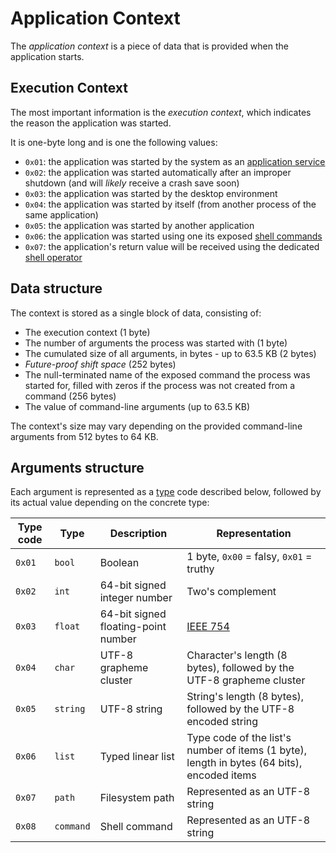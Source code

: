 # Application Context

The _application context_ is a piece of data that is provided when the application starts.

## Execution Context

The most important information is the _execution context_, which indicates the reason the application was started.

It is one-byte long and is one the following values:

* `0x01`: the application was started by the system as an [application service](../../concepts/applications.md#services)
* `0x02`: the application was started automatically after an improper shutdown (and will *likely* receive a crash save soon)
* `0x03`: the application was started by the desktop environment
* `0x04`: the application was started by itself (from another process of the same application)
* `0x05`: the application was started by another application
* `0x06`: the application was started using one its exposed [shell commands](../../concepts/applications.md#commands)
* `0x07`: the application's return value will be received using the dedicated [shell operator](../shell-scripting.md#output-of-a-command)

## Data structure

The context is stored as a single block of data, consisting of:

* The execution context (1 byte)
* The number of arguments the process was started with (1 byte)
* The cumulated size of all arguments, in bytes - up to 63.5 KB (2 bytes)
* _Future-proof shift space_ (252 bytes)
* The null-terminated name of the exposed command the process was started for, filled with zeros if the process was not created from a command (256 bytes)
* The value of command-line arguments (up to 63.5 KB)

The context's size may vary depending on the provided command-line arguments from 512 bytes to 64 KB.

## Arguments structure

Each argument is represented as a [type](../shell-scripting.md#value-types) code described below, followed by its actual value depending on the concrete type:

| Type code | Type      | Description                         | Representation                                                                             |
| --------- | --------- | ----------------------------------- | ------------------------------------------------------------------------------------------ |
| `0x01`    | `bool`    | Boolean                             | 1 byte, `0x00` = falsy, `0x01` = truthy                                                    |
| `0x02`    | `int`     | 64-bit signed integer number        | Two's complement                                                                           |
| `0x03`    | `float`   | 64-bit signed floating-point number | [IEEE 754](https://standards.ieee.org/standard/754-2019.html)                              |
| `0x04`    | `char`    | UTF-8 grapheme cluster              | Character's length (8 bytes), followed by the UTF-8 grapheme cluster                       |
| `0x05`    | `string`  | UTF-8 string                        | String's length (8 bytes), followed by the UTF-8 encoded string                            |
| `0x06`    | `list`    | Typed linear list                   | Type code of the list's number of items (1 byte), length in bytes (64 bits), encoded items |
| `0x07`    | `path`    | Filesystem path                     | Represented as an UTF-8 string                                                             |
| `0x08`    | `command` | Shell command                       | Represented as an UTF-8 string                                                             |
